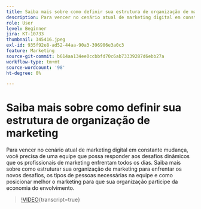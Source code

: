 ```yaml
---
title: Saiba mais sobre como definir sua estrutura de organização de marketing
description: Para vencer no cenário atual de marketing digital em constante mudança, você precisa de uma equipe que possa responder aos desafios dinâmicos que os profissionais de marketing enfrentam todos os dias.
role: User
level: Beginner
jira: KT-10733
thumbnail: 345416.jpeg
exl-id: 935f92e8-ad52-44aa-90a3-396906e3a0c3
feature: Marketing
source-git-commit: b614aa134ee0ccbbfd70c6ab73339287d6ebb27a
workflow-type: tm+mt
source-wordcount: '98'
ht-degree: 0%

---
```


# Saiba mais sobre como definir sua estrutura de organização de marketing

Para vencer no cenário atual de marketing digital em constante mudança, você precisa de uma equipe que possa responder aos desafios dinâmicos que os profissionais de marketing enfrentam todos os dias. Saiba mais sobre como estruturar sua organização de marketing para enfrentar os novos desafios, os tipos de pessoas necessárias na equipe e como posicionar melhor o marketing para que sua organização participe da economia do envolvimento.

>[!VIDEO](https://video.tv.adobe.com/v/345416/?quality=12&learn=on){transcript=true}
